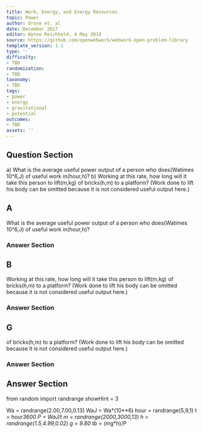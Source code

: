```yaml
---
title: Work, Energy, and Energy Resources
topic: Power
author: Urone et. al
date: December 2017
editor: Wynne Reichheld, 4 May 2018
source: https://github.com/openwebwork/webwork-open-problem-library
template_version: 1.1
type: ''
difficulty:
- TBD
randomization:
- TBD
taxonomy:
- TBD
tags:
- power
- energy
- gravitational
- potential
outcomes:
- TBD
assets: ''
---
```


## Question Section 

a) What is the average useful power output of a person who does(Watimes 10^6,J) of useful work in(hour,h)? 
b) Working at this rate, how long will it take this person to lift(m,kg) of bricks(h,m) to a platform? (Work done to lift his body can be omitted because it is not considered useful output here.)

## A
What is the average useful power output of a person who does(Watimes 10^6,J) of useful work in(hour,h)? 
### Answer Section
## B
Working at this rate, how long will it take this person to lift(m,kg) of bricks(h,m) to a platform? (Work done to lift his body can be omitted because it is not considered useful output here.)
### Answer Section
## G
of bricks(h,m) to a platform? (Work done to lift his body can be omitted because it is not considered useful output here.)
### Answer Section


## Answer Section

from random import randrange
showHint = 3

Wa = randrange(2.00,7.00,0.13)
WaJ = Wa*(10**6)
hour = randrange(5,9,1)
t = hour*3600
P = WaJ/t
m = randrange(2000,3000,13)
h = randrange(1.5,4.99,0.02)
g = 9.80
tb = (m*g*h)/P